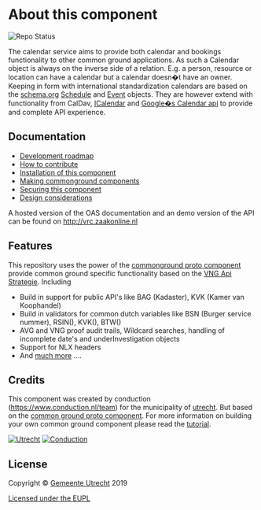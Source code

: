 # About this component

![Repo Status](https://img.shields.io/badge/status-concept-lightgrey.svg?style=plastic)

The calendar service aims to provide both calendar and bookings functionality to other common ground applications. As such a Calendar object is always on the inverse side of a relation. E.g. a person, resource or location can have a calendar but a calendar doesn�t have an owner. 
Keeping in form with international standardization calendars are based on the [schema.org]( https://schema.org/) [Schedule](https://schema.org/Schedule) and [Event](https://schema.org/Event) objects. They are however extend with functionality from CalDav[](https://en.wikipedia.org/wiki/CalDAV), [ICalendar](https://en.wikipedia.org/wiki/ICalendar) and [Google�s Calendar api](https://developers.google.com/calendar/quickstart/php) to provide and complete API experience. 

## Documentation

- [Development roadmap](ROADMAP.md)
- [How to contribute](CONTRIBUTING.md)
- [Installation of this component](INSTALLATION.md)
- [Making commonground components](TUTORIAL.md)
- [Securing this component](SECURITY.md)
- [Design considerations](DESIGN.md)

A hosted version of the OAS documentation and an demo version of the API can be found on http://vrc.zaakonline.nl

## Features
This repository uses the power of the [commonground proto component](https://github.com/ConductionNL/commonground-component) provide common ground specific functionality based on the [VNG Api Strategie](https://docs.geostandaarden.nl/api/API-Strategie/). Including  

* Build in support for public API's like BAG (Kadaster), KVK (Kamer van Koophandel)
* Build in validators for common dutch variables like BSN (Burger service nummer), RSIN(), KVK(), BTW()
* AVG and VNG proof audit trails, Wildcard searches, handling of incomplete date's and underInvestigation objects
* Support for NLX headers
* And [much more](https://github.com/ConductionNL/commonground-component) .... 

## Credits
This component was created by conduction (https://www.conduction.nl/team) for the municipality of [utrecht](https://www.utrecht.nl/). But based  on the [common ground proto component](https://github.com/ConductionNL/commonground-component). For more information on building your own common ground component please read the [tutorial](https://github.com/ConductionNL/commonground-component/blob/master/TUTORIAL.md).  


[![Utrecht](https://raw.githubusercontent.com/ConductionNL/agendascomponent/master/resources/logo-utrecht.svg?sanitize=true "Utrecht")](https://www.utrecht.nl/)
[![Conduction](https://raw.githubusercontent.com/ConductionNL/agendascomponent/master/resources/logo-conduction.svg?sanitize=true "Conduction")](https://www.conduction.nl/)

## License
Copyright &copy; [Gemeente Utrecht](https://www.utrecht.nl/)  2019 

[Licensed under the EUPL](LICENCE.md)




